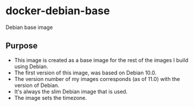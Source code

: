 # docker-debian-base

Debian base image

## Purpose

- This image is created as a base image for the rest of the images I build using Debian.
- The first version of this image, was based on Debian 10.0.
- The version number of my images corresponds (as of 11.0) with the version of Debian.
- It's always the slim Debian image that is used.
- The image sets the timezone.
